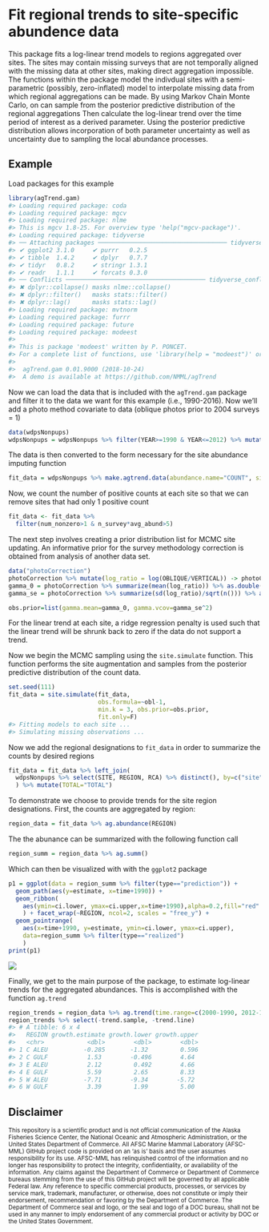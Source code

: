 <!-- README.md is generated from README.Rmd. Please edit that file -->
Fit regional trends to site-specific abundence data
===================================================

This package fits a log-linear trend models to regions aggregated over
sites. The sites may contain missing surveys that are not temporally
aligned with the missing data at other sites, making direct aggregation
impossible. The functions within the package model the indivdual sites
with a semi-parametric (possibly, zero-inflated) model to interpolate
missing data from which regional aggregations can be made. By using
Markov Chain Monte Carlo, on can sample from the posterior predictive
distribution of the regional aggregations Then calculate the log-linear
trend over the time period of interest as a derived parameter. Using the
posterior predictive distribution allows incorporation of both parameter
uncertainty as well as uncertainty due to sampling the local abundance
processes.

Example
-------

Load packages for this example

``` r
library(agTrend.gam)
#> Loading required package: coda
#> Loading required package: mgcv
#> Loading required package: nlme
#> This is mgcv 1.8-25. For overview type 'help("mgcv-package")'.
#> Loading required package: tidyverse
#> ── Attaching packages ──────────────────────────────────── tidyverse 1.2.1 ──
#> ✔ ggplot2 3.1.0     ✔ purrr   0.2.5
#> ✔ tibble  1.4.2     ✔ dplyr   0.7.7
#> ✔ tidyr   0.8.2     ✔ stringr 1.3.1
#> ✔ readr   1.1.1     ✔ forcats 0.3.0
#> ── Conflicts ─────────────────────────────────────── tidyverse_conflicts() ──
#> ✖ dplyr::collapse() masks nlme::collapse()
#> ✖ dplyr::filter()   masks stats::filter()
#> ✖ dplyr::lag()      masks stats::lag()
#> Loading required package: mvtnorm
#> Loading required package: furrr
#> Loading required package: future
#> Loading required package: modeest
#> 
#> This is package 'modeest' written by P. PONCET.
#> For a complete list of functions, use 'library(help = "modeest")' or 'help.start()'.
#> 
#>  agTrend.gam 0.01.9000 (2018-10-24) 
#>  A demo is available at https://github.com/NMML/agTrend
```

Now we can load the data that is included with the `agTrend.gam` package
and filter it to the data we want for this example (i.e., 1990-2016).
Now we’ll add a photo method covariate to data (oblique photos prior to
2004 surveys = 1)

``` r
data(wdpsNonpups)
wdpsNonpups = wdpsNonpups %>% filter(YEAR>=1990 & YEAR<=2012) %>% mutate(obl = as.integer(YEAR<2004))
```

The data is then converted to the form necessary for the site abundance
imputing function

``` r
fit_data = wdpsNonpups %>% make.agtrend.data(abundance.name="COUNT", site.name="SITE", time.name="YEAR") 
```

Now, we count the number of positive counts at each site so that we can
remove sites that had only 1 positive count

``` r
fit_data <- fit_data %>% 
  filter(num_nonzero>1 & n_survey*avg_abund>5)
```

The next step involves creating a prior distribution list for MCMC site
updating. An informative prior for the survey methodology correction is
obtained from analysis of another data set.

``` r
data("photoCorrection")
photoCorrection %>% mutate(log_ratio = log(OBLIQUE/VERTICAL)) -> photoCorrection
gamma_0 = photoCorrection %>% summarize(mean(log_ratio)) %>% as.double()
gamma_se = photoCorrection %>% summarize(sd(log_ratio)/sqrt(n())) %>% as.double()

obs.prior=list(gamma.mean=gamma_0, gamma.vcov=gamma_se^2)
```

For the linear trend at each site, a ridge regression penalty is used
such that the linear trend will be shrunk back to zero if the data do
not support a trend.

Now we begin the MCMC sampling using the `site.simulate` function. This
function performs the site augmentation and samples from the posterior
predictive distribution of the count data.

``` r
set.seed(111) 
fit_data = site.simulate(fit_data, 
                         obs.formula=~obl-1,
                         min.k = 3, obs.prior=obs.prior, 
                         fit.only=F)
#> Fitting models to each site ...
#> Simulating missing observations ...
```

Now we add the regional designations to `fit_data` in order to summarize
the counts by desired regions

``` r
fit_data = fit_data %>% left_join(
  wdpsNonpups %>% select(SITE, REGION, RCA) %>% distinct(), by=c("site"="SITE")
  ) %>% mutate(TOTAL="TOTAL")
```

To demonstrate we choose to provide trends for the site region
designations. First, the counts are aggregated by region:

``` r
region_data = fit_data %>% ag.abundance(REGION)
```

The the abunance can be summarized with the following function call

``` r
region_summ = region_data %>% ag.summ()
```

Which can then be visualized with with the `ggplot2` package

``` r
p1 = ggplot(data = region_summ %>% filter(type=="prediction")) +
  geom_path(aes(y=estimate, x=time+1990)) + 
  geom_ribbon(
    aes(ymin=ci.lower, ymax=ci.upper,x=time+1990),alpha=0.2,fill="red"
    ) + facet_wrap(~REGION, ncol=2, scales = "free_y") +
  geom_pointrange(
    aes(x=time+1990, y=estimate, ymin=ci.lower, ymax=ci.upper),
    data=region_summ %>% filter(type=="realized")
    )
print(p1)
```

![](README-unnamed-chunk-11-1.png)

Finally, we get to the main purpose of the package, to estimate
log-linear trends for the aggregated abundances. This is accomplished
with the function `ag.trend`

``` r
region_trends = region_data %>% ag.trend(time.range=c(2000-1990, 2012-1990))
region_trends %>% select(-trend.sample, -trend.line)
#> # A tibble: 6 x 4
#>   REGION growth.estimate growth.lower growth.upper
#>   <chr>            <dbl>        <dbl>        <dbl>
#> 1 C ALEU          -0.285       -1.32         0.596
#> 2 C GULF           1.53        -0.496        4.64 
#> 3 E ALEU           2.12         0.492        4.66 
#> 4 E GULF           5.59         2.65         8.33 
#> 5 W ALEU          -7.71        -9.34        -5.72 
#> 6 W GULF           3.39         1.99         5.00
```

Disclaimer
----------

<sub>This repository is a scientific product and is not official
communication of the Alaska Fisheries Science Center, the National
Oceanic and Atmospheric Administration, or the United States Department
of Commerce. All AFSC Marine Mammal Laboratory (AFSC-MML) GitHub project
code is provided on an ‘as is’ basis and the user assumes responsibility
for its use. AFSC-MML has relinquished control of the information and no
longer has responsibility to protect the integrity, confidentiality, or
availability of the information. Any claims against the Department of
Commerce or Department of Commerce bureaus stemming from the use of this
GitHub project will be governed by all applicable Federal law. Any
reference to specific commercial products, processes, or services by
service mark, trademark, manufacturer, or otherwise, does not constitute
or imply their endorsement, recommendation or favoring by the Department
of Commerce. The Department of Commerce seal and logo, or the seal and
logo of a DOC bureau, shall not be used in any manner to imply
endorsement of any commercial product or activity by DOC or the United
States Government.</sub>
